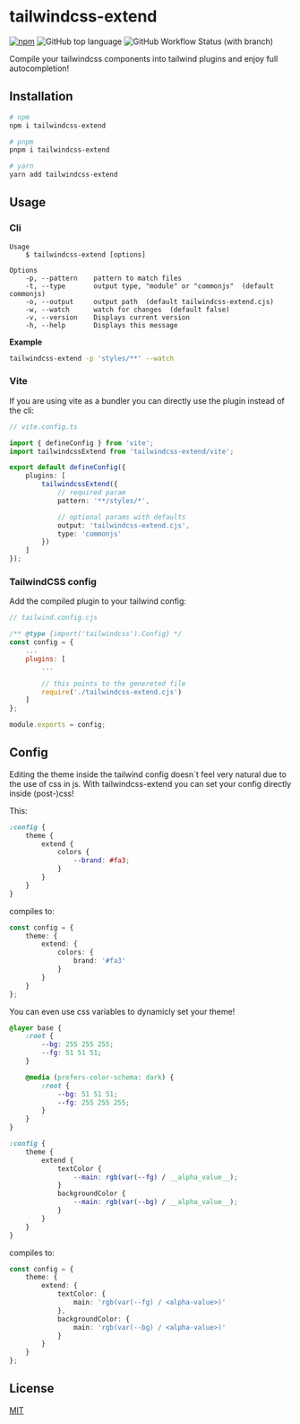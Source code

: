 # tailwindcss-extend

[![npm](https://img.shields.io/npm/v/tailwindcss-extend)](https://www.npmjs.com/package/tailwindcss-extend)
![GitHub top language](https://img.shields.io/github/languages/top/david-plugge/tailwindcss-extend)
![GitHub Workflow Status (with branch)](https://img.shields.io/github/actions/workflow/status/david-plugge/tailwindcss-extend/main.yaml?branch=main)

Compile your tailwindcss components into tailwind plugins and enjoy full autocompletion!

## Installation

```bash
# npm
npm i tailwindcss-extend

# pnpm
pnpm i tailwindcss-extend

# yarn
yarn add tailwindcss-extend
```

## Usage

### Cli

```
Usage
    $ tailwindcss-extend [options]

Options
    -p, --pattern    pattern to match files
    -t, --type       output type, "module" or "commonjs"  (default commonjs)
    -o, --output     output path  (default tailwindcss-extend.cjs)
    -w, --watch      watch for changes  (default false)
    -v, --version    Displays current version
    -h, --help       Displays this message
```

**Example**

```bash
tailwindcss-extend -p 'styles/**' --watch
```

### Vite

If you are using vite as a bundler you can directly use the plugin instead of the cli:

```ts
// vite.config.ts

import { defineConfig } from 'vite';
import tailwindcssExtend from 'tailwindcss-extend/vite';

export default defineConfig({
	plugins: [
		tailwindcssExtend({
			// required param
			pattern: '**/styles/*',

			// optional params with defaults
			output: 'tailwindcss-extend.cjs',
			type: 'commonjs'
		})
	]
});
```

### TailwindCSS config

Add the compiled plugin to your tailwind config:

```js
// tailwind.config.cjs

/** @type {import('tailwindcss').Config} */
const config = {
	...
	plugins: [
		...

		// this points to the genereted file
		require('./tailwindcss-extend.cjs')
	]
};

module.exports = config;
```

## Config

Editing the theme inside the tailwind config doesn´t feel very natural due to the use of css in js. With tailwindcss-extend you can set your config directly inside (post-)css!

This:

```css
:config {
	theme {
		extend {
			colors {
				--brand: #fa3;
			}
		}
	}
}
```

compiles to:

```ts
const config = {
	theme: {
		extend: {
			colors: {
				brand: '#fa3'
			}
		}
	}
};
```

You can even use css variables to dynamicly set your theme!

```css
@layer base {
	:root {
		--bg: 255 255 255;
		--fg: 51 51 51;
	}

	@media (prefers-color-schema: dark) {
		:root {
			--bg: 51 51 51;
			--fg: 255 255 255;
		}
	}
}

:config {
	theme {
		extend {
			textColor {
				--main: rgb(var(--fg) / __alpha_value__);
			}
			backgroundColor {
				--main: rgb(var(--bg) / __alpha_value__);
			}
		}
	}
}
```

compiles to:

```ts
const config = {
	theme: {
		extend: {
			textColor: {
				main: 'rgb(var(--fg) / <alpha-value>)'
			},
			backgroundColor: {
				main: 'rgb(var(--bg) / <alpha-value>)'
			}
		}
	}
};
```

## License

[MIT](https://github.com/david-plugge/tailwindcss-extend/blob/main/LICENSE)
